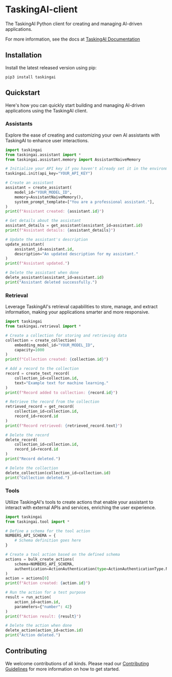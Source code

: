 # TaskingAI-client
The TaskingAI Python client for creating and managing AI-driven applications.

For more information, see the docs at [TaskingAI Documentation](https://docs.tasking.ai/)

## Installation

Install the latest released version using pip:
```shell
pip3 install taskingai
```

## Quickstart

Here's how you can quickly start building and managing AI-driven applications using the TaskingAI client.

### Assistants
Explore the ease of creating and customizing your own AI assistants with TaskingAI to enhance user interactions.
```python
import taskingai
from taskingai.assistant import *
from taskingai.assistant.memory import AssistantNaiveMemory

# Initialize your API key if you haven't already set it in the environment
taskingai.init(api_key="YOUR_API_KEY")

# Create an assistant
assistant = create_assistant(
    model_id="YOUR_MODEL_ID",
    memory=AssistantNaiveMemory(),
    system_prompt_template=["You are a professional assistant."],
)
print(f"Assistant created: {assistant.id}")

# Get details about the assistant
assistant_details = get_assistant(assistant_id=assistant.id)
print(f"Assistant details: {assistant_details}")

# Update the assistant's description
update_assistant(
    assistant_id=assistant.id,
    description="An updated description for my assistant."
)
print(f"Assistant updated.")

# Delete the assistant when done
delete_assistant(assistant_id=assistant.id)
print("Assistant deleted successfully.")
```

### Retrieval
Leverage TaskingAI's retrieval capabilities to store, manage, and extract information, making your applications smarter and more responsive.
```python
import taskingai
from taskingai.retrieval import *

# Create a collection for storing and retrieving data
collection = create_collection(
    embedding_model_id="YOUR_MODEL_ID",
    capacity=1000
)
print(f"Collection created: {collection.id}")

# Add a record to the collection
record = create_text_record(
    collection_id=collection.id,
    text="Example text for machine learning."
)
print(f"Record added to collection: {record.id}")

# Retrieve the record from the collection
retrieved_record = get_record(
    collection_id=collection.id,
    record_id=record.id
)
print(f"Record retrieved: {retrieved_record.text}")

# Delete the record
delete_record(
    collection_id=collection.id,
    record_id=record.id
)
print("Record deleted.")

# Delete the collection
delete_collection(collection_id=collection.id)
print("Collection deleted.")
```

### Tools
Utilize TaskingAI's tools to create actions that enable your assistant to interact with external APIs and services, enriching the user experience.
```python
import taskingai
from taskingai.tool import *

# Define a schema for the tool action
NUMBERS_API_SCHEMA = {
    # Schema definition goes here
}

# Create a tool action based on the defined schema
actions = bulk_create_actions(
    schema=NUMBERS_API_SCHEMA,
    authentication=ActionAuthentication(type=ActionAuthenticationType.NONE)
)
action = actions[0]
print(f"Action created: {action.id}")

# Run the action for a test purpose
result = run_action(
    action_id=action.id,
    parameters={"number": 42}
)
print(f"Action result: {result}")

# Delete the action when done
delete_action(action_id=action.id)
print("Action deleted.")
```

## Contributing

We welcome contributions of all kinds. Please read our [Contributing Guidelines](./CONTRIBUTING.md) for more information on how to get started.



